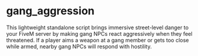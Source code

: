 # gang_aggression
This lightweight standalone script brings immersive street-level danger to your FiveM server by making gang NPCs react aggressively when they feel threatened. If a player aims a weapon at a gang member or gets too close while armed, nearby gang NPCs will respond with hostility.
